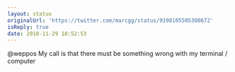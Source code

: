 ```yaml
---
layout: status
originalUrl: 'https://twitter.com/marcgg/status/9198105505308672'
isReply: true
date: 2010-11-29 10:52:53
---
```


@weppos My call is that there must be something wrong with my terminal / computer
